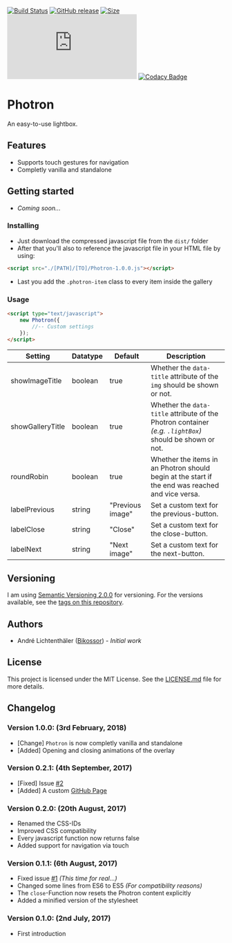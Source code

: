 [![Build Status](https://travis-ci.org/Bikossor/Photron.svg?branch=master)](https://travis-ci.org/Bikossor/Photron)
[![GitHub release](https://img.shields.io/github/release/bikossor/Photron.svg)]()
[![Size](http://img.badgesize.io/https://raw.githubusercontent.com/Bikossor/Photron/master/dist/Photron-1.0.0.js.svg)]()
[![Gzip size](http://img.badgesize.io/https://raw.githubusercontent.com/Bikossor/Photron/master/dist/Photron-1.0.0.js?compression=gzip)]()
[![Codacy Badge](https://api.codacy.com/project/badge/Grade/92dc4d00fa224240826dae2a48ed5cfd)](https://www.codacy.com/app/Bikossor/Photron?utm_source=github.com&amp;utm_medium=referral&amp;utm_content=Bikossor/Photron&amp;utm_campaign=Badge_Grade)
# Photron
An easy-to-use lightbox.

## Features
- Supports touch gestures for navigation
- Completly vanilla and standalone

## Getting started
- *Coming soon...*

### Installing
- Just download the compressed javascript file from the ``dist/`` folder
- After that you'll also to reference the javascript file in your HTML file by using:<br>
```html
<script src="./[PATH]/[TO]/Photron-1.0.0.js"></script>
```
- Last you add the ``.photron-item`` class to every item inside the gallery

### Usage
```html
<script type="text/javascript">
	new Photron({
		//-- Custom settings
	});
</script>
```

Setting | Datatype | Default | Description
------- | -------- | ------- | -----------
showImageTitle | boolean | true | Whether the ``data-title`` attribute of the ``img`` should be shown or not.
showGalleryTitle | boolean | true | Whether the ``data-title`` attribute of the Photron container *(e.g. ``.lightBox``)* should be shown or not.
roundRobin | boolean | true | Whether the items in an Photron should begin at the start if the end was reached and vice versa.
labelPrevious | string | "Previous image" | Set a custom text for the previous-button.
labelClose | string | "Close" | Set a custom text for the close-button.
labelNext | string | "Next image" | Set a custom text for the next-button.

## Versioning
I am using [Semantic Versioning 2.0.0](http://semver.org/) for versioning. For the versions available, see the [tags on this repository](https://github.com/Bikossor/Photron/tags).

## Authors
- André Lichtenthäler ([Bikossor](https://bikossor.de)) - *Initial work*

## License
This project is licensed under the MIT License. See the [LICENSE.md](LICENSE.md) file for more details.

## Changelog
### Version 1.0.0: (3rd February, 2018)
- [Change] ``Photron`` is now completly vanilla and standalone
- [Added] Opening and closing animations of the overlay

### Version 0.2.1: (4th September, 2017)
- [Fixed] Issue [#2](https://github.com/Bikossor/Photron/issues/2)
- [Added] A custom [GitHub Page](https://bikossor.github.io/Photron)

### Version 0.2.0: (20th August, 2017)
- Renamed the CSS-IDs
- Improved CSS compatibility
- Every javascript function now returns false
- Added support for navigation via touch

### Version 0.1.1: (6th August, 2017)
- Fixed issue [#1](https://github.com/Bikossor/Photron/issues/1) *(This time for real...)*
- Changed some lines from ES6 to ES5 *(For compatibility reasons)*
- The ``close``-Function now resets the Photron content explicitly
- Added a minified version of the stylesheet

### Version 0.1.0: (2nd July, 2017)
- First introduction
